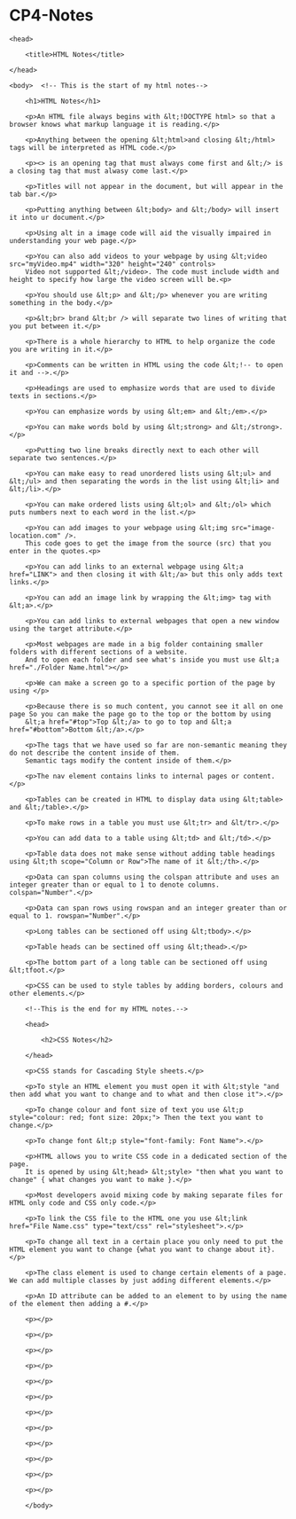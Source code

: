 # CP4-Notes
<!DOCTYPE html> <!-- This is how to create an HTML document. -->

<html> <!-- This is needed to start an HTML document. -->
	
	<head>
		
		<title>HTML Notes</title>
	
	</head>
	
	<body>  <!-- This is the start of my html notes-->
		
		<h1>HTML Notes</h1>
		
		<p>An HTML file always begins with &lt;!DOCTYPE html> so that a browser knows what markup language it is reading.</p>

		<p>Anything between the opening &lt;html>and closing &lt;/html> tags will be interpreted as HTML code.</p>

		<p><> is an opening tag that must always come first and &lt;/> is a closing tag that must alwasy come last.</p>

		<p>Titles will not appear in the document, but will appear in the tab bar.</p>

		<p>Putting anything between &lt;body> and &lt;/body> will insert it into ur document.</p>

		<p>Using alt in a image code will aid the visually impaired in understanding your web page.</p>

		<p>You can also add videos to your webpage by using &lt;video src="myVideo.mp4" width="320" height="240" controls>
		Video not supported &lt;/video>. The code must include width and height to specify how large the video screen will be.<p>

		<p>You should use &lt;p> and &lt;/p> whenever you are writing something in the body.</p>

		<p>&lt;br> brand &lt;br /> will separate two lines of writing that you put between it.</p>

		<p>There is a whole hierarchy to HTML to help organize the code you are writing in it.</p>

		<p>Comments can be written in HTML using the code &lt;!-- to open it and -->.</p>

		<p>Headings are used to emphasize words that are used to divide texts in sections.</p>

		<p>You can emphasize words by using &lt;em> and &lt;/em>.</p>

		<p>You can make words bold by using &lt;strong> and &lt;/strong>.</p>

		<p>Putting two line breaks directly next to each other will separate two sentences.</p>

		<p>You can make easy to read unordered lists using &lt;ul> and &lt;/ul> and then separating the words in the list using &lt;li> and &lt;/li>.</p>

		<p>You can make ordered lists using &lt;ol> and &lt;/ol> which puts numbers next to each word in the list.</p>

		<p>You can add images to your webpage using &lt;img src="image-location.com" />.
		This code goes to get the image from the source (src) that you enter in the quotes.<p>

		<p>You can add links to an external webpage using &lt;a href="LINK"> and then closing it with &lt;/a> but this only adds text links.</p>

		<p>You can add an image link by wrapping the &lt;img> tag with &lt;a>.</p>

		<p>You can add links to external webpages that open a new window using the target attribute.</p>
		
		<p>Most webpages are made in a big folder containing smaller folders with different sections of a website.
		And to open each folder and see what's inside you must use &lt;a href="./Folder Name.html"></p>

		<p>We can make a screen go to a specific portion of the page by using </p>

		<p>Because there is so much content, you cannot see it all on one page So you can make the page go to the top or the bottom by using
		&lt;a href="#top">Top &lt;/a> to go to top and &lt;a href="#bottom">Bottom &lt;/a>.</p>

		<p>The tags that we have used so far are non-semantic meaning they do not describe the content inside of them. 
		Semantic tags modify the content inside of them.</p>

		<p>The nav element contains links to internal pages or content.</p>
		
		<p>Tables can be created in HTML to display data using &lt;table> and &lt;/table>.</p>
		
		<p>To make rows in a table you must use &lt;tr> and &lt/tr>.</p>
		
		<p>You can add data to a table using &lt;td> and &lt;/td>.</p>
		
		<p>Table data does not make sense without adding table headings using &lt;th scope="Column or Row">The name of it &lt;/th>.</p>
		
		<p>Data can span columns using the colspan attribute and uses an integer greater than or equal to 1 to denote columns. colspan="Number".</p>
		
		<p>Data can span rows using rowspan and an integer greater than or equal to 1. rowspan="Number".</p>
		
		<p>Long tables can be sectioned off using &lt;tbody>.</p>
		
		<p>Table heads can be sectined off using &lt;thead>.</p>
		
		<p>The bottom part of a long table can be sectioned off using &lt;tfoot.</p>
		
		<p>CSS can be used to style tables by adding borders, colours and other elements.</p>
		
		<!--This is the end for my HTML notes.-->
		
		<head>
			
			<h2>CSS Notes</h2>
		
		</head>
		
		<p>CSS stands for Cascading Style sheets.</p>
		
		<p>To style an HTML element you must open it with &lt;style "and then add what you want to change and to what and then close it">.</p>
		
		<p>To change colour and font size of text you use &lt;p style="colour: red; font size: 20px;"> Then the text you want to change.</p>
		
		<p>To change font &lt;p style="font-family: Font Name">.</p>
		
		<p>HTML allows you to write CSS code in a dedicated section of the page. 
		It is opened by using &lt;head> &lt;style> "then what you want to change" { what changes you want to make }.</p>
		
		<p>Most developers avoid mixing code by making separate files for HTML only code and CSS only code.</p>
		
		<p>To link the CSS file to the HTML one you use &lt;link href="File Name.css" type="text/css" rel="stylesheet">.</p>
		
		<p>To change all text in a certain place you only need to put the HTML element you want to change {what you want to change about it}.</p>
		
		<p>The class element is used to change certain elements of a page. We can add multiple classes by just adding different elements.</p>
		
		<p>An ID attribute can be added to an element to by using the name of the element then adding a #.</p>
		
		<p></p>
		
		<p></p>
		
		<p></p>
		
		<p></p>
		
		<p></p>
		
		<p></p>
		
		<p></p>
		
		<p></p>
		
		<p></p>
		
		<p></p>
		
		<p></p>
		
		<p></p>
		
		</body>

</html>

